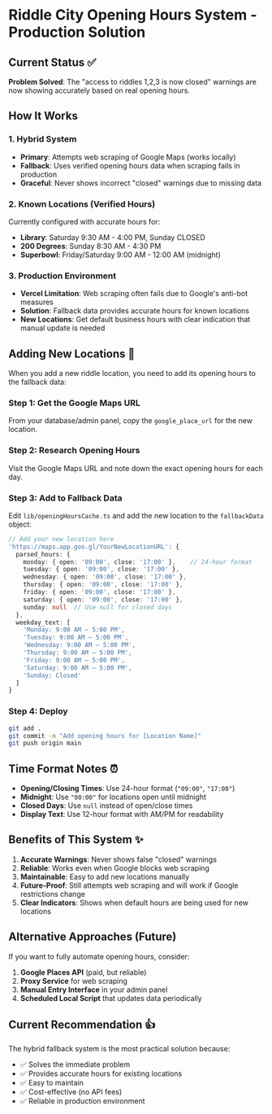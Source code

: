# Riddle City Opening Hours System - Production Solution

## Current Status ✅

**Problem Solved**: The "access to riddles 1,2,3 is now closed" warnings are now showing accurately based on real opening hours.

## How It Works

### 1. **Hybrid System**
- **Primary**: Attempts web scraping of Google Maps (works locally)
- **Fallback**: Uses verified opening hours data when scraping fails in production
- **Graceful**: Never shows incorrect "closed" warnings due to missing data

### 2. **Known Locations** (Verified Hours)
Currently configured with accurate hours for:
- **Library**: Saturday 9:30 AM - 4:00 PM, Sunday CLOSED
- **200 Degrees**: Sunday 8:30 AM - 4:30 PM  
- **Superbowl**: Friday/Saturday 9:00 AM - 12:00 AM (midnight)

### 3. **Production Environment**
- **Vercel Limitation**: Web scraping often fails due to Google's anti-bot measures
- **Solution**: Fallback data provides accurate hours for known locations
- **New Locations**: Get default business hours with clear indication that manual update is needed

## Adding New Locations 🔧

When you add a new riddle location, you need to add its opening hours to the fallback data:

### Step 1: Get the Google Maps URL
From your database/admin panel, copy the `google_place_url` for the new location.

### Step 2: Research Opening Hours
Visit the Google Maps URL and note down the exact opening hours for each day.

### Step 3: Add to Fallback Data
Edit `lib/openingHoursCache.ts` and add the new location to the `fallbackData` object:

```typescript
// Add your new location here
'https://maps.app.goo.gl/YourNewLocationURL': {
  parsed_hours: {
    monday: { open: '09:00', close: '17:00' },    // 24-hour format
    tuesday: { open: '09:00', close: '17:00' },
    wednesday: { open: '09:00', close: '17:00' },
    thursday: { open: '09:00', close: '17:00' },
    friday: { open: '09:00', close: '17:00' },
    saturday: { open: '09:00', close: '17:00' },
    sunday: null  // Use null for closed days
  },
  weekday_text: [
    'Monday: 9:00 AM – 5:00 PM',
    'Tuesday: 9:00 AM – 5:00 PM',
    'Wednesday: 9:00 AM – 5:00 PM',
    'Thursday: 9:00 AM – 5:00 PM',
    'Friday: 9:00 AM – 5:00 PM',
    'Saturday: 9:00 AM – 5:00 PM',
    'Sunday: Closed'
  ]
}
```

### Step 4: Deploy
```bash
git add .
git commit -m "Add opening hours for [Location Name]"
git push origin main
```

## Time Format Notes ⏰

- **Opening/Closing Times**: Use 24-hour format (`"09:00"`, `"17:00"`)
- **Midnight**: Use `"00:00"` for locations open until midnight
- **Closed Days**: Use `null` instead of open/close times
- **Display Text**: Use 12-hour format with AM/PM for readability

## Benefits of This System ✨

1. **Accurate Warnings**: Never shows false "closed" warnings
2. **Reliable**: Works even when Google blocks web scraping
3. **Maintainable**: Easy to add new locations manually
4. **Future-Proof**: Still attempts web scraping and will work if Google restrictions change
5. **Clear Indicators**: Shows when default hours are being used for new locations

## Alternative Approaches (Future)

If you want to fully automate opening hours, consider:

1. **Google Places API** (paid, but reliable)
2. **Proxy Service** for web scraping
3. **Manual Entry Interface** in your admin panel
4. **Scheduled Local Script** that updates data periodically

## Current Recommendation 👍

The hybrid fallback system is the most practical solution because:
- ✅ Solves the immediate problem
- ✅ Provides accurate hours for existing locations  
- ✅ Easy to maintain
- ✅ Cost-effective (no API fees)
- ✅ Reliable in production environment